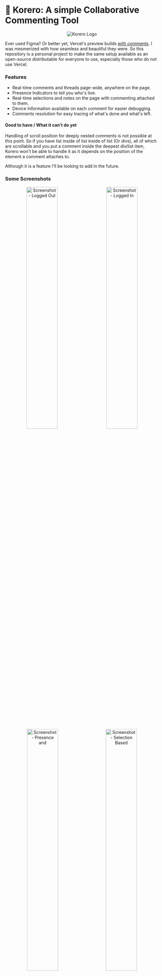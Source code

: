 # 💬 Korero: A simple Collaborative Commenting Tool

<p align="center"><img src="https://raw.githubusercontent.com/deve-sh/korero/main/assets/logo.png" alt="Korero Logo" /></p>

Ever used Figma? Or better yet, Vercel's preview builds [with comments](https://vercel.com/blog/introducing-commenting-on-preview-deployments). I was mesmerized with how seamless and beautiful they were. So this repository is a personal project to make the same setup available as an open-source distributable for everyone to use, especially those who do not use Vercel.

### Features

- Real-time comments and threads page-wide, anywhere on the page.
- Presence Indicators to tell you who's live.
- Real-time selections and notes on the page with commenting attached to them.
- Device Information available on each comment for easier debugging.
- Comments resolution for easy tracing of what's done and what's left.

#### Good to have / What it can't do yet

Handling of scroll position for deeply nested comments is not possible at this point. So if you have list inside of list inside of list (Or divs), all of which are scrollable and you put a comment inside the deepest div/list item, Korero won't be able to handle it as it depends on the position of the element a comment attaches to.

Although it is a feature I'll be looking to add in the future.

### Some Screenshots

<p align="center">
  <img src="https://raw.githubusercontent.com/deve-sh/korero/main/assets/Screenshot - Logged Out User.png" alt="Screenshot - Logged Out" width="45%" loading="lazy" />
  &nbsp; &nbsp; &nbsp; &nbsp;
  <img src="https://raw.githubusercontent.com/deve-sh/korero/main/assets/Screenshot - Logged In User.png" alt="Screenshot - Logged In" width="45%" loading="lazy" />
</p>
<p align="center">
  <img src="https://raw.githubusercontent.com/deve-sh/korero/main/assets/Screenshot - Presence and Replies.png" alt="Screenshot - Presence and" width="45%" loading="lazy" />&nbsp; &nbsp; &nbsp; &nbsp;
  <img src="https://raw.githubusercontent.com/deve-sh/korero/main/assets/Screenshot - Selection Based.png" alt="Screenshot - Selection Based" width="45%" loading="lazy" />
</p>

### Required setup

1. Create a [Firebase Project](https://console.firebase.google.com/) and create a web project inside it.
2. Enable Firestore in the project, navigate to `Rules` and paste the following:

```rules
rules_version = '2';
service cloud.firestore {
  match /databases/{database}/documents {
  	function isSignedIn() {
        let allowedEmailRegex = '...';  // You can remove this if you want anyone on your project to be able to comment.
    	return request.auth != null &&
            request.auth.uid != null &&
            request.auth.token.email.matches(regex);    // Can be removed
    }

    match /korero-comments/{commentId} {
      allow read, create, update, delete: if isSignedIn();
    }

    match /korero-presence/{url} {
      allow read, create, update: if isSignedIn();
    }
  }
}
```

3. Enable Firebase Authentication and choose any of Google or GitHub based Sign In Options. Firebase Authentication has 0 config setup for Google so it would be easier to setup.

### Intialization

First copy your Firebase config from your project's dashboard:

```javascript
const firebaseCredentials = {
  apiKey: ...,
  projectId: ...,
  ...
};
```

Simply include the Korero snippet as a script tag in your page:

```html
<script type="text/javascript" src="https://unpkg.com/korero/umd.js"></script>
<script type="text/javascript">
	const koreroInstance = new korero({
		firebaseCredentials,
		options: { supportedAuthMethods: ["google", "github"] },
	}).initialize();
</script>
```

Or include Korero as a dependency in your project:

```bash
npm i korero
```

```javascript
import Korero from "korero";

const koreroInstance = new Korero({
	firebaseCredentials,
	options: { supportedAuthMethods: ["google", "github"] },
}).initialize();
```

### Configuration Options

Configuration for your Korero instance can be passed as `options` in the argument object.

| Argument Name          | Required | Type                | Description                                                                                                                                                                                               |
| ---------------------- | -------- | ------------------- | --------------------------------------------------------------------------------------------------------------------------------------------------------------------------------------------------------- |
| `allowedSignInMethods` | Yes      | `String[]`          | Array of sign-in methods. Possible values: `google`, `github`                                                                                                                                             |
| `isUserAllowed`        | No       | `(User) => Boolean` | Function that receives the user object after sign-in, should return a promise that resolves with a boolean of whether the user is allowed to use Korero or not                                            |
| `currentSiteVersion`   | No       | `String`            | A simple string that can help determine changes between two site versions, this is for the times you want to ensure comments added on one version of the page do not show up on an older or newer version |
| `whitelistedHosts`     | No       | `String[]`          | A set of hosts your Korero instance is allowed to run.                                                                                                                                                    |

### Handling Route Change

When your users change routes, you would want the current comments list to go away. The setup built-in with Korero works as expected for most applications, but you would have to add some more configuration for it to work with frontend frameworks and libraries that handle user routing on the client-side.

Refer to your framework-specific guide on listening to route changes.

For example, you would do something like this with Next.js:

```javascript
const { pathname } = useRouter();

useEffect(() => {
	koreroInstance.unmount();
	koreroInstance.initialize();
}, [pathname]);
```

### Why Firebase?

Well, a lot of the people who stumble upon this library later will ask “Why Firebase?” followed with “Why not Supabase?” or something like “Why not Mongo or REST Based setup?”

Well the reasons are quite simple and straightforward:

- Firestore (Or any NoSQL database for that matter) gives you the flexibility to update your data schema as requirements change. Since Korero aims to be a snippet-based or distributable and installable library, a simple Korero version update with the required changes at a schema level will take care of it for the end consumers.
- Firestore has an edge over other NoSQL databases as the requirements for defining collections are extremely relaxed, you don’t even need to have the collection existing in order for it to be automatically created whenever a write to that collection goes through.
  Speaking of SQL databases, Supabase uses Postgres as a database which is obviously much more powerful than Firebase ever will be, but requires you to tediously define table schemas and security rules.
- Firestore and its companions like Firebase Authentication and Storage do not require any backend-level intervention and work extremely well among each other, everything you need to do can be securely performed on the frontend.
- Real-time capabilities of Firestore are unmatched, no other open-use database I have worked with before has real-time capabilities as simple and as reactive as the ones Firestore offers.
- The time to setup and start using Firebase is extremely small and given its extremely generous pricing tier, no team should ever have to worry about having to pay for a Firebase Project that their Korero setup depends on.

### Why is the bundle size so big?

You might have noticed the bundle size for Korero is pretty big, but that’s actually not by design.

Korero’s core size is less than 20 KB, the remaining size is only because of the intrinsic size of the Firebase Client SDKs that are used to make the features work.

That being said, given Korero is a collaborative commenting system, chances are you’ll be using it for development and feedback-receiving environments where the devices and environments people will use your apps would be predictable (Like inside a team with standardized laptop and similar internet setups), the bundle size is not that big of a deal.

If you want to prevent your overall app’s bundle size from bloating up, prefer using the CDN snippet for Korero and have the script load behind a feature or an environment flag.

```jsx
import Korero from "korero"; // Adds size of korero to bundle.

// Do this instead

process.env.SHOW_KORERO && <script src="https://unpkg.com/korero/umd.js" />;

// and then
if (process.env.SHOW_KORERO && window.korero) {
	new korero({ firebaseCredentials }).initialize();
}
```

### Why the constructor syntax and not an embeddable component?

One might wonder, with all the JSX in the world, why is a UI-level feature library like Korero using a constructor syntax.

The answer is compatibility. I wanted Korero to function in any environment, even a simple HTML-CSS website opened via a File URL should be able to run it. It should be agnostic to the Framework or library that’s consuming it.

Korero does use React internally but the only thing the end-consumer has to worry about is to call `initialize` on the Korero class and it will work with any library, any framework.

### Contribution and Feedback

Contributions are welcome, just fork the repository and make the change you please and open a pull-request.

For feedback and bugs, open an issue or discussion on this repository.
